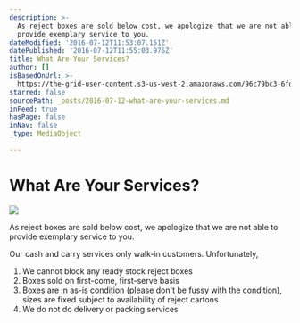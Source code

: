 ```yaml
---
description: >-
  As reject boxes are sold below cost, we apologize that we are not able to
  provide exemplary service to you.
dateModified: '2016-07-12T11:53:07.151Z'
datePublished: '2016-07-12T11:55:03.976Z'
title: What Are Your Services?
author: []
isBasedOnUrl: >-
  https://the-grid-user-content.s3-us-west-2.amazonaws.com/96c79bc3-6fd5-4c84-b704-c2f971cd2944.jpg
starred: false
sourcePath: _posts/2016-07-12-what-are-your-services.md
inFeed: true
hasPage: false
inNav: false
_type: MediaObject

---
```

# What Are Your Services?
![](https://the-grid-user-content.s3-us-west-2.amazonaws.com/96c79bc3-6fd5-4c84-b704-c2f971cd2944.jpg)

As reject boxes are sold below cost, we apologize that we are not able to provide exemplary service to you.

Our cash and carry services only walk-in customers. Unfortunately, 

1. We cannot block any ready stock reject boxes
2. Boxes sold on first-come, first-serve basis
3. Boxes are in as-is condition (please don't be fussy with the condition), sizes are fixed subject to availability of reject cartons
4. We do not do delivery or packing services